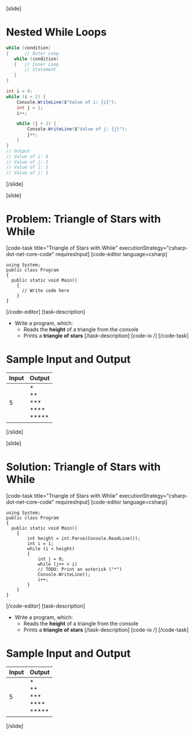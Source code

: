 [slide]
# Nested While Loops
```csharp
while (condition) 
{      // Outer Loop 
   while (condition) 
   {   // Inner Loop
       // Statement
   }
}
```
```csharp
int i = 0;
while (i < 2) {
    Console.WriteLine($"Value of i: {i}");
    int j = 1;
    i++;

    while (j < 2) {
        Console.WriteLine($"Value of j: {j}");
        j++;
    }
}
// Output
// Value of i: 0 
// Value of j: 1 
// Value of i: 1 
// Value of j: 1 
```
[/slide]

[slide]
# Problem: Triangle of Stars with While
[code-task title="Triangle of Stars with While" executionStrategy="csharp-dot-net-core-code" requiresInput]
[code-editor language=csharp]
```
using System;
public class Program
{
  public static void Main()
    {
      // Write code here
    }
}
```
[/code-editor]
[task-description]
- Write a program, which:
    - Reads the **height** of a triangle from the console
    - Prints a **triangle of stars**
[/task-description]
[code-io /]
[/code-task]
# Sample Input and Output
|Input|Output|
|-----|------|
|5|\*<br>\*\*<br>\*\*\*<br>\*\*\*\*<br>\*\*\*\*\*|
[/slide]

[slide]
# Solution: Triangle of Stars with While
[code-task title="Triangle of Stars with While" executionStrategy="csharp-dot-net-core-code" requiresInput]
[code-editor language=csharp]
```
using System;
public class Program
{
  public static void Main()
    {
        int height = int.Parse(Console.ReadLine());
        int i = 1;
        while (i < height)
        {
            int j = 0;
            while (j++ < i) 
            // TODO: Print an asterisk ("*")
            Console.WriteLine();
            i++;
        }
    }
}
```
[/code-editor]
[task-description]
- Write a program, which:
    - Reads the **height** of a triangle from the console
    - Prints a **triangle of stars**
[/task-description]
[code-io /]
[/code-task]
# Sample Input and Output
|Input|Output|
|-----|------|
|5|\*<br>\*\*<br>\*\*\*<br>\*\*\*\*<br>\*\*\*\*\*|
[/slide]